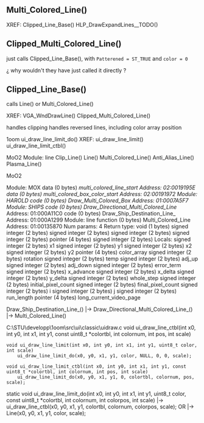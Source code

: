 





## Multi_Colored_Line()

XREF:
    Clipped_Line_Base()
    HLP_DrawExpandLines__TODO()



## Clipped_Multi_Colored_Line()

just calls Clipped_Line_Base(), with `Patterened = ST_TRUE` and `color = 0`

¿ why wouldn't they have just called it directly ?


## Clipped_Line_Base()

calls Line() or Multi_Colored_Line()

XREF:
    VGA_WndDrawLine()
    Clipped_Multi_Colored_Line()

handles clipping
handles reversed lines, including color array position

1oom
ui_draw_line_limit_do()
XREF:
    ui_draw_line_limit()
    ui_draw_line_limit_ctbl()


MoO2
Module: line
Clip_Line()
    Line()
    Multi_Colored_Line()
    Anti_Alias_Line()
    Plasma_Line()



MoO2

Module: MOX
    data (0 bytes) _multi_colored_line_start
        Address: 02:0019195E
    data (0 bytes) _multi_colored_box_color_start
        Address: 02:00191972
Module: HAROLD
    code (0 bytes) Draw_Multi_Colored_Box_
        Address: 01:0007A5F7
Module: SHIPS
    code (0 bytes) Draw_Directional_Multi_Colored_Line_
        Address: 01:000A11C0
    code (0 bytes) Draw_Ship_Destination_Line_
        Address: 01:000A1299
Module: line
    function (0 bytes) Multi_Colored_Line
    Address: 01:00135870
        Num params: 4
        Return type: void (1 bytes) 
        signed integer (2 bytes) 
        signed integer (2 bytes) 
        signed integer (2 bytes) 
        signed integer (2 bytes) 
        pointer (4 bytes) 
        signed integer (2 bytes) 
        Locals:
            signed integer (2 bytes) x1
            signed integer (2 bytes) y1
            signed integer (2 bytes) x2
            signed integer (2 bytes) y2
            pointer (4 bytes) color_array
            signed integer (2 bytes) rotation
            signed integer (2 bytes) temp
            signed integer (2 bytes) adj_up
            signed integer (2 bytes) adj_down
            signed integer (2 bytes) error_term
            signed integer (2 bytes) x_advance
            signed integer (2 bytes) x_delta
            signed integer (2 bytes) y_delta
            signed integer (2 bytes) whole_step
            signed integer (2 bytes) initial_pixel_count
            signed integer (2 bytes) final_pixel_count
            signed integer (2 bytes) i
            signed integer (2 bytes) j
            signed integer (2 bytes) run_length
            pointer (4 bytes) long_current_video_page

Draw_Ship_Destination_Line_()
    |-> Draw_Directional_Multi_Colored_Line_()
        |-> Multi_Colored_Line()


C:\STU\developp\1oom\src\ui\classic\uidraw.c
    void ui_draw_line_ctbl(int x0, int y0, int x1, int y1, const uint8_t *colortbl, int colornum, int pos, int scale)

    void ui_draw_line_limit(int x0, int y0, int x1, int y1, uint8_t color, int scale)
        ui_draw_line_limit_do(x0, y0, x1, y1, color, NULL, 0, 0, scale);

    void ui_draw_line_limit_ctbl(int x0, int y0, int x1, int y1, const uint8_t *colortbl, int colornum, int pos, int scale)
        ui_draw_line_limit_do(x0, y0, x1, y1, 0, colortbl, colornum, pos, scale);

static void ui_draw_line_limit_do(int x0, int y0, int x1, int y1, uint8_t color, const uint8_t *colortbl, int colornum, int colorpos, int scale)
    |-> ui_draw_line_ctbl(x0, y0, x1, y1, colortbl, colornum, colorpos, scale);
    OR
    |-> Line(x0, y0, x1, y1, color, scale);

